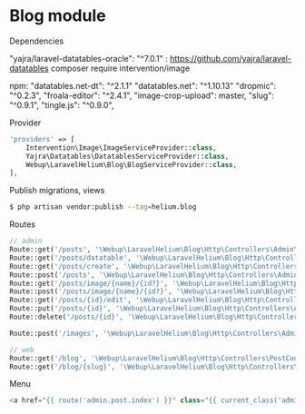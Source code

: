 # Blog module

Dependencies

"yajra/laravel-datatables-oracle": "^7.0.1" : https://github.com/yajra/laravel-datatables
composer require intervention/image

npm:
"datatables.net-dt": "^2.1.1"
"datatables.net": "^1.10.13"
"dropmic": "^0.2.3",
"froala-editor": "^2.4.1",
"image-crop-upload": master,
"slug": "^0.9.1",
"tingle.js": "^0.9.0",


Provider

```php
'providers' => [
    Intervention\Image\ImageServiceProvider::class,
    Yajra\Datatables\DatatablesServiceProvider::class,
    Webup\LaravelHelium\Blog\BlogServiceProvider::class,
],
```

Publish migrations, views

```bash
$ php artisan vendor:publish --tag=helium.blog
```

Routes

```php
// admin
Route::get('/posts', '\Webup\LaravelHelium\Blog\Http\Controllers\Admin\PostController@index')->name('post.index');
Route::get('/posts/datatable', '\Webup\LaravelHelium\Blog\Http\Controllers\Admin\PostController@datatable')->name('post.datatable');
Route::get('/posts/create', '\Webup\LaravelHelium\Blog\Http\Controllers\Admin\PostController@create')->name('post.create');
Route::post('/posts', '\Webup\LaravelHelium\Blog\Http\Controllers\Admin\PostController@store')->name('post.store');
Route::get('/posts/image/{name}/{id?}', '\Webup\LaravelHelium\Blog\Http\Controllers\Admin\PostController@image')->name('post.image');
Route::post('/posts/image/{name}/{id?}', '\Webup\LaravelHelium\Blog\Http\Controllers\Admin\PostController@updloadeImage')->name('post.updloadeImage');
Route::get('/posts/{id}/edit', '\Webup\LaravelHelium\Blog\Http\Controllers\Admin\PostController@edit')->name('post.edit');
Route::put('/posts/{id}', '\Webup\LaravelHelium\Blog\Http\Controllers\Admin\PostController@update')->name('post.update');
Route::delete('/posts/{id}', '\Webup\LaravelHelium\Blog\Http\Controllers\Admin\PostController@destroy')->name('post.destroy');

Route::post('/images', '\Webup\LaravelHelium\Blog\Http\Controllers\Admin\ImageController@store')->name('image.store');

// web
Route::get('/blog', '\Webup\LaravelHelium\Blog\Http\Controllers\PostController@index')->name('blog.index');
Route::get('/blog/{slug}', '\Webup\LaravelHelium\Blog\Http\Controllers\PostController@show')->name('blog.show');
```

Menu

```php
<a href="{{ route('admin.post.index') }}" class="{{ current_class('admin.post', 'is-active') }}"><i class="fa fa-newspaper-o icon"></i> Blog</a>
```
